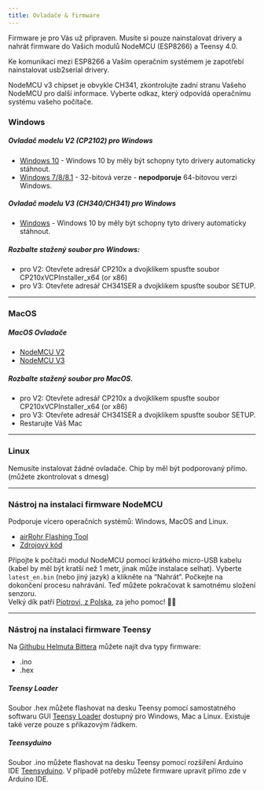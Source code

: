 ```yaml
---
title: Ovladače & firmware
---
```


Firmware je pro Vás už připraven. Musíte si pouze nainstalovat drivery a nahrát firmware do Vašich modulů NodeMCU (ESP8266) a Teensy 4.0.

Ke komunikaci mezi ESP8266 a Vaším operačním systémem je zapotřebí nainstalovat usb2serial drivery.

NodeMCU v3 chipset je obvykle CH341, zkontrolujte zadní stranu Vašeho NodeMCU pro další informace. Vyberte odkaz, který odpovídá operačnímu systému vašeho počítače.

### Windows

##### Ovladač modelu V2 (CP2102) pro Windows
* [Windows 10](https://www.silabs.com/documents/public/software/CP210x_Universal_Windows_Driver.zip) - Windows 10 by měly být schopny tyto drivery automaticky stáhnout.
* [Windows 7/8/8.1](https://www.silabs.com/documents/public/software/CP210x_Windows_Drivers.zip) - 32-bitová verze - **nepodporuje** 64-bitovou verzi Windows.

##### Ovladač modelu V3 (CH340/CH341) pro Windows
* [Windows](http://www.wch.cn/downloads/file/5.html) - Windows 10 by měly být schopny tyto drivery automaticky stáhnout.

##### Rozbalte stažený soubor pro Windows:
* pro V2: Otevřete adresář CP210x a dvojklikem spusťte soubor CP210xVCPInstaller_x64 (or x86)
* pro V3: Otevřete adresář CH341SER a dvojklikem spusťte soubor SETUP.

---

### MacOS

#####  MacOS Ovladače
* [NodeMCU V2](https://www.silabs.com/documents/public/software/Mac_OSX_VCP_Driver.zip )
* [NodeMCU V3](http://www.wch.cn/downloads/file/178.html)

#####  Rozbalte stažený soubor pro MacOS.
* pro V2: Otevřete adresář CP210x a dvojklikem spusťte soubor CP210xVCPInstaller_x64 (or x86)
* pro V3: Otevřete adresář CH341SER a dvojklikem spusťte soubor SETUP.
* Restarujte Váš Mac

---

### Linux
Nemusíte instalovat žádné ovladače. Chip by měl být podporovaný přímo. (můžete zkontrolovat s dmesg)

---
### Nástroj na instalaci firmware NodeMCU
Podporuje vícero operačních systémů: Windows, MacOS and Linux.

* [airRohr Flashing Tool](http://firmware.sensor.community/airrohr/flashing-tool/)
* [Zdrojový kód](https://github.com/opendata-stuttgart/airrohr-firmware-flasher/)

Připojte k počítači modul NodeMCU pomocí krátkého micro-USB kabelu (kabel by měl být kratší než 1 metr, jinak může instalace selhat). Vyberte `latest_en.bin`  (nebo jiný jazyk) a klikněte na “Nahrát”. Počkejte na dokončení procesu nahrávání. Teď můžete pokračovat k samotnému složení senzoru.
<br>
Velký dík patří [Piotrovi, z Polska](https://dropbox.inf.re/), za jeho pomoc! 🙋‍♂️

---
### Nástroj na instalaci firmware Teensy
Na [Githubu Helmuta Bittera](https://github.com/hbitter/DNMS/tree/master/Firmware) můžete najít dva typy firmware:
* .ino
* .hex

#####  Teensy Loader
Soubor .hex můžete flashovat na desku Teensy pomocí samostatného softwaru GUI [Teensy Loader](https://www.pjrc.com/teensy/loader.html) dostupný pro Windows, Mac a Linux.
Existuje také verze pouze s příkazovým řádkem.

#####  Teensyduino
Soubor .ino můžete flashovat na desku Teensy pomocí rozšíření Arduino IDE [Teensyduino](https://www.pjrc.com/teensy/teensyduino.html).
V případě potřeby můžete firmware upravit přímo zde v Arduino IDE.
